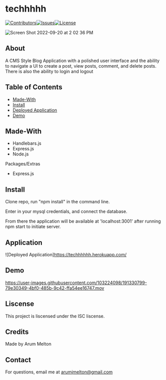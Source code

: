 # techhhhh

[![Contributors][contributors-shield]][contributors-url][![Issues][issues-shield]][issues-url][![License][license-shield]](./LICENSE.txt)

![Screen Shot 2022-09-20 at 2 02 36 PM](https://user-images.githubusercontent.com/103224098/191331348-9a5e4945-b872-4f3c-9fdb-94b1ceee14a1.png)

## About
A CMS Style Blog Application with a polished user interface and the ability to navigate a UI to create a post, view posts, comment, and delete posts. There is also the 
ability to login and logout

## Table of Contents

- [Made-With](#Made-with)
- [Install](#Install)
- [Deployed Application](#Application)
- [Demo](#Demo)



## Made-With


- Handlebars.js
- Express.js
- Node.js

Packages/Extras


- Express.js

## Install

Clone repo, run "npm install" in the command line.

Enter in your mysql credentials, and connect the database.

From there the application will be available at 'localhost:3001' after running npm start to initiate server.


## Application

![Deployed Application]https://techhhhhh.herokuapp.com/

## Demo


https://user-images.githubusercontent.com/103224098/191330799-79e30349-4bf0-485b-9c42-ffa54ee16747.mov



## Liscense

This project is liscensed under the ISC liscense.

## Credits

Made by Arum Melton

## Contact

For questions, email me at arumjmelton@gmail.com

[contributors-shield]: https://img.shields.io/badge/techhhhhh%20Contributors-brightgreen
[contributors-url]: https://github.com/ArumMelton/techhhhhh/graphs/contributors
[issues-shield]: https://img.shields.io/badge/techhhhhh%20Issues-red
[issues-url]: https://github.com/ArumMelton/techhhhhh/issues
[license-shield]: https://img.shields.io/badge/license-ISC-green
